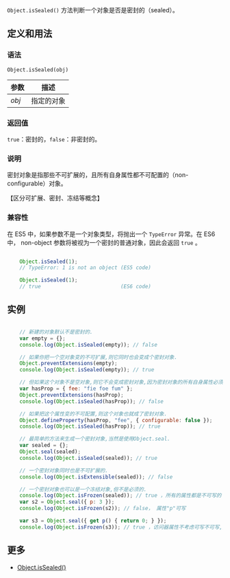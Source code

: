 `Object.isSealed()` 方法判断一个对象是否是密封的（sealed）。

## 定义和用法

### 语法

`Object.isSealed(obj)`

| 参数 | 描述 |
| --- | --- |
| _obj_ | 指定的对象 |

### 返回值

`true`：密封的，`false`：非密封的。

### 说明

密封对象是指那些不可扩展的，且所有自身属性都不可配置的（non-configurable）对象。

【区分可扩展、密封、冻结等概念】

### 兼容性

在 ES5 中，如果参数不是一个对象类型，将抛出一个 `TypeError` 异常。在 ES6 中， non-object 参数将被视为一个密封的普通对象，因此会返回 `true` 。

``` javascript

    Object.isSealed(1);
    // TypeError: 1 is not an object (ES5 code)

    Object.isSealed(1);
    // true                          (ES6 code)

```

## 实例

``` javascript

    // 新建的对象默认不是密封的.
    var empty = {};
    console.log(Object.isSealed(empty)); // false

    // 如果你把一个空对象变的不可扩展,则它同时也会变成个密封对象.
    Object.preventExtensions(empty);
    console.log(Object.isSealed(empty)); // true

    // 但如果这个对象不是空对象,则它不会变成密封对象,因为密封对象的所有自身属性必须是不可配置的.
    var hasProp = { fee: "fie foe fum" };
    Object.preventExtensions(hasProp);
    console.log(Object.isSealed(hasProp)); // false

    // 如果把这个属性变的不可配置,则这个对象也就成了密封对象.
    Object.defineProperty(hasProp, "fee", { configurable: false });
    console.log(Object.isSealed(hasProp)); // true

    // 最简单的方法来生成一个密封对象,当然是使用Object.seal.
    var sealed = {};
    Object.seal(sealed);
    console.log(Object.isSealed(sealed)); // true

    // 一个密封对象同时也是不可扩展的.
    console.log(Object.isExtensible(sealed)); // false

    // 一个密封对象也可以是一个冻结对象,但不是必须的.
    console.log(Object.isFrozen(sealed)); // true ，所有的属性都是不可写的
    var s2 = Object.seal({ p: 3 });
    console.log(Object.isFrozen(s2)); // false， 属性"p"可写

    var s3 = Object.seal({ get p() { return 0; } });
    console.log(Object.isFrozen(s3)); // true ，访问器属性不考虑可写不可写,只考虑是否可配置

```

## 更多

*   [Object.isSealed()](https://developer.mozilla.org/zh-CN/docs/Web/JavaScript/Reference/Global_Objects/Object/isSealed)